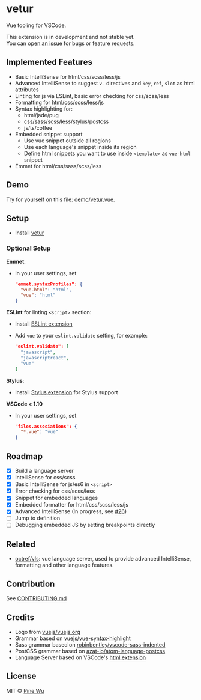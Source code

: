 # vetur

Vue tooling for VSCode.  

This extension is in development and not stable yet.  
You can [open an issue](https://github.com/octref/vetur/issues/new) for bugs or feature requests.

## Implemented Features

- Basic IntelliSense for html/css/scss/less/js
- Advanced IntelliSense to suggest `v-` directives and `key`, `ref`, `slot` as html attributes
- Linting for js via ESLint, basic error checking for css/scss/less
- Formatting for html/css/scss/less/js
- Syntax highlighting for:
  - html/jade/pug
  - css/sass/scss/less/stylus/postcss
  - js/ts/coffee
- Embedded snippet support
  - Use vue snippet outside all regions
  - Use each language's snippet inside its region
  - Define html snippets you want to use inside `<template>` as `vue-html` snippet
- Emmet for html/css/sass/scss/less

## Demo

Try for yourself on this file: [demo/vetur.vue](https://github.com/octref/vetur/blob/master/demo/vetur.vue).

## Setup

- Install [vetur](https://marketplace.visualstudio.com/items?itemName=octref.vetur)

### Optional Setup

**Emmet**:

- In your user settings, set

  ```json
  "emmet.syntaxProfiles": {
    "vue-html": "html",
    "vue": "html"
  }
  ```

**ESLint** for linting `<script>` section:

- Install [ESLint extension](https://marketplace.visualstudio.com/items?itemName=dbaeumer.vscode-eslint)
- Add `vue` to your `eslint.validate` setting, for example:

  ```json
  "eslint.validate": [
    "javascript",
    "javascriptreact",
    "vue"
  ]
  ```

**Stylus**:

- Install [Stylus extension](https://marketplace.visualstudio.com/items?itemName=sysoev.language-stylus) for Stylus support

**VSCode < 1.10**

- In your user settings, set

  ```json
  "files.associations": {
    "*.vue": "vue"
  }
  ```

## Roadmap

- [x] Build a language server
- [x] IntelliSense for css/scss
- [x] Basic IntelliSense for js/es6 in `<script>`
- [x] Error checking for css/scss/less
- [x] Snippet for embedded languages
- [x] Embedded formatter for html/css/scss/less/js
- [x] Advanced IntelliSense (In progress, see [#26](https://github.com/octref/vetur/issues/26))
- [ ] Jump to definition
- [ ] Debugging embedded JS by setting breakpoints directly

## Related

- [octref/vls](https://github.com/octref/vls): vue language server, used to provide advanced IntelliSense, formatting and other language features.

## Contribution

See [CONTRIBUTING.md](https://github.com/octref/vetur/blob/master/CONTRIBUTING.md)

## Credits

- Logo from [vuejs/vuejs.org](https://github.com/vuejs/vuejs.org)
- Grammar based on [vuejs/vue-syntax-highlight](https://github.com/vuejs/vue-syntax-highlight)
- Sass grammar based on [robinbentley/vscode-sass-indented](https://github.com/robinbentley/vscode-sass-indented)
- PostCSS grammar based on [azat-io/atom-language-postcss](https://github.com/azat-io/atom-language-postcss)
- Language Server based on VSCode's [html extension](https://github.com/Microsoft/vscode/tree/master/extensions/html)

## License

MIT © [Pine Wu](https://github.com/octref) 
